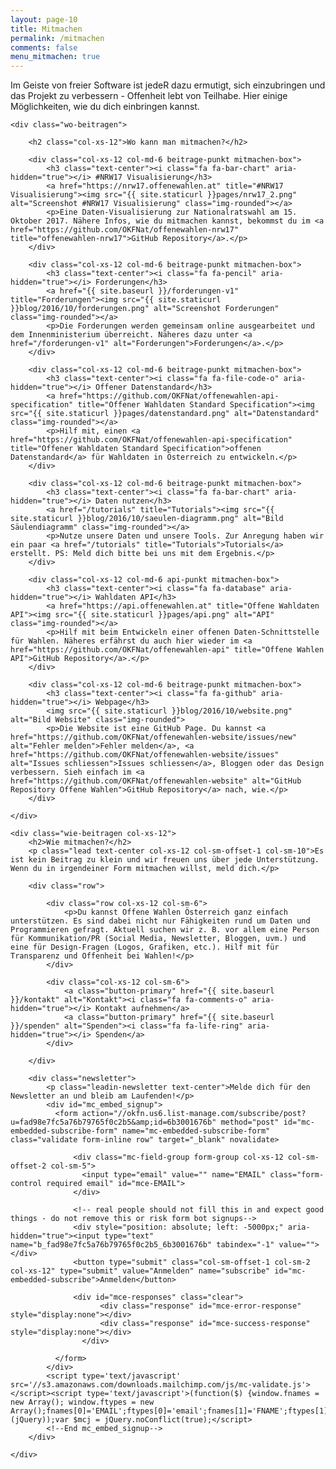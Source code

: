 ```yaml
---
layout: page-10
title: Mitmachen
permalink: /mitmachen
comments: false
menu_mitmachen: true
---
```


<div id="page-mitmachen">
	<p class="lead col-sm-10 col-sm-offset-1 text-center">Im Geiste von freier Software ist jedeR dazu ermutigt, sich einzubringen und das Projekt zu verbessern - Offenheit lebt von Teilhabe. Hier einige Möglichkeiten, wie du dich einbringen kannst.</p>

	<div class="wo-beitragen">

		<h2 class="col-xs-12">Wo kann man mitmachen?</h2>

		<div class="col-xs-12 col-md-6 beitrage-punkt mitmachen-box">
			<h3 class="text-center"><i class="fa fa-bar-chart" aria-hidden="true"></i> #NRW17 Visualisierung</h3>
			<a href="https://nrw17.offenewahlen.at" title="#NRW17 Visualisierung"><img src="{{ site.staticurl }}pages/nrw17_2.png" alt="Screenshot #NRW17 Visualisierung" class="img-rounded"></a>
			<p>Eine Daten-Visualisierung zur Nationalratswahl am 15. Oktober 2017. Nähere Infos, wie du mitmachen kannst, bekommst du im <a href="https://github.com/OKFNat/offenewahlen-nrw17" title="offenewahlen-nrw17">GitHub Repository</a>.</p>
		</div>

		<div class="col-xs-12 col-md-6 beitrage-punkt mitmachen-box">
			<h3 class="text-center"><i class="fa fa-pencil" aria-hidden="true"></i> Forderungen</h3>
			<a href="{{ site.baseurl }}/forderungen-v1" title="Forderungen"><img src="{{ site.staticurl }}blog/2016/10/forderungen.png" alt="Screenshot Forderungen" class="img-rounded"></a>
			<p>Die Forderungen werden gemeinsam online ausgearbeitet und dem Innenministerium überreicht. Näheres dazu unter <a href="/forderungen-v1" alt="Forderungen">Forderungen</a>.</p>
		</div>

		<div class="col-xs-12 col-md-6 beitrage-punkt mitmachen-box">
			<h3 class="text-center"><i class="fa fa-file-code-o" aria-hidden="true"></i> Offener Datenstandard</h3>
			<a href="https://github.com/OKFNat/offenewahlen-api-specification" title="Offener Wahldaten Standard Specification"><img src="{{ site.staticurl }}pages/datenstandard.png" alt="Datenstandard" class="img-rounded"></a>
			<p>Hilf mit, einen <a href="https://github.com/OKFNat/offenewahlen-api-specification" title="Offener Wahldaten Standard Specification">offenen Datenstandard</a> für Wahldaten in Österreich zu entwickeln.</p>
		</div>

		<div class="col-xs-12 col-md-6 beitrage-punkt mitmachen-box">
			<h3 class="text-center"><i class="fa fa-bar-chart" aria-hidden="true"></i> Daten nutzen</h3>
			<a href="/tutorials" title="Tutorials"><img src="{{ site.staticurl }}blog/2016/10/saeulen-diagramm.png" alt="Bild Säulendiagramm" class="img-rounded"></a>
			<p>Nutze unsere Daten und unsere Tools. Zur Anregung haben wir ein paar <a href="/tutorials" title="Tutorials">Tutorials</a> erstellt. PS: Meld dich bitte bei uns mit dem Ergebnis.</p>
		</div>

		<div class="col-xs-12 col-md-6 api-punkt mitmachen-box">
			<h3 class="text-center"><i class="fa fa-database" aria-hidden="true"></i> Wahldaten API</h3>
			<a href="https://api.offenewahlen.at" title="Offene Wahldaten API"><img src="{{ site.staticurl }}pages/api.png" alt="API" class="img-rounded"></a>
			<p>Hilf mit beim Entwickeln einer offenen Daten-Schnittstelle für Wahlen. Näheres erfährst du auch hier wieder im <a href="https://github.com/OKFNat/offenewahlen-api" title="Offene Wahlen API">GitHub Repository</a>.</p>
		</div>

		<div class="col-xs-12 col-md-6 beitrage-punkt mitmachen-box">
			<h3 class="text-center"><i class="fa fa-github" aria-hidden="true"></i> Webpage</h3>
			<img src="{{ site.staticurl }}blog/2016/10/website.png" alt="Bild Website" class="img-rounded">
			<p>Die Website ist eine GitHub Page. Du kannst <a href="https://github.com/OKFNat/offenewahlen-website/issues/new" alt="Fehler melden">Fehler melden</a>, <a href="https://github.com/OKFNat/offenewahlen-website/issues" alt="Issues schliessen">Issues schliessen</a>, Bloggen oder das Design verbessern. Sieh einfach im <a href="https://github.com/OKFNat/offenewahlen-website" alt="GitHub Repository Offene Wahlen">GitHub Repository</a> nach, wie.</p>
		</div>

	</div>

	<div class="wie-beitragen col-xs-12">
		<h2>Wie mitmachen?</h2>
		<p class="lead text-center col-xs-12 col-sm-offset-1 col-sm-10">Es ist kein Beitrag zu klein und wir freuen uns über jede Unterstützung. Wenn du in irgendeiner Form mitmachen willst, meld dich.</p>

		<div class="row">
			
			<div class="row col-xs-12 col-sm-6">
				<p>Du kannst Offene Wahlen Österreich ganz einfach unterstützen. Es sind dabei nicht nur Fähigkeiten rund um Daten und Programmieren gefragt. Aktuell suchen wir z. B. vor allem eine Person für Kommunikation/PR (Social Media, Newsletter, Bloggen, uvm.) und eine für Design-Fragen (Logos, Grafiken, etc.). Hilf mit für Transparenz und Offenheit bei Wahlen!</p>
			</div>

			<div class="col-xs-12 col-sm-6">
				<a class="button-primary" href="{{ site.baseurl }}/kontakt" alt="Kontakt"><i class="fa fa-comments-o" aria-hidden="true"></i> Kontakt aufnehmen</a>
				<a class="button-primary" href="{{ site.baseurl }}/spenden" alt="Spenden"><i class="fa fa-life-ring" aria-hidden="true"></i> Spenden</a>
			</div>

		</div>

		<div class="newsletter">
			<p class="leadin-newsletter text-center">Melde dich für den Newsletter an und bleib am Laufenden!</p>
			<div id="mc_embed_signup">
			  <form action="//okfn.us6.list-manage.com/subscribe/post?u=fad98e7fc5a76b79765f0c2b5&amp;id=6b3001676b" method="post" id="mc-embedded-subscribe-form" name="mc-embedded-subscribe-form" class="validate form-inline row" target="_blank" novalidate>

			      <div class="mc-field-group form-group col-xs-12 col-sm-offset-2 col-sm-5">
			      	<input type="email" value="" name="EMAIL" class="form-control required email" id="mce-EMAIL">
			      </div>

			      <!-- real people should not fill this in and expect good things - do not remove this or risk form bot signups-->
			      <div style="position: absolute; left: -5000px;" aria-hidden="true"><input type="text" name="b_fad98e7fc5a76b79765f0c2b5_6b3001676b" tabindex="-1" value=""></div>
			      <button type="submit" class="col-sm-offset-1 col-sm-2 col-xs-12" type="submit" value="Anmelden" name="subscribe" id="mc-embedded-subscribe">Anmelden</button>

			      <div id="mce-responses" class="clear">
			    		<div class="response" id="mce-error-response" style="display:none"></div>
			    		<div class="response" id="mce-success-response" style="display:none"></div>
			    	</div>

			  </form>
			</div>
			<script type='text/javascript' src='//s3.amazonaws.com/downloads.mailchimp.com/js/mc-validate.js'></script><script type='text/javascript'>(function($) {window.fnames = new Array(); window.ftypes = new Array();fnames[0]='EMAIL';ftypes[0]='email';fnames[1]='FNAME';ftypes[1]='text';fnames[2]='LNAME';ftypes[2]='text';}(jQuery));var $mcj = jQuery.noConflict(true);</script>
			<!--End mc_embed_signup-->
		</div>

	</div>
</div>
